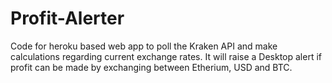 # Profit-Alerter

Code for heroku based web app to poll the Kraken API and make calculations regarding current exchange rates. It will raise a Desktop alert if profit can be made by exchanging between Etherium, USD and BTC.
